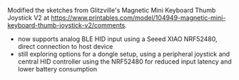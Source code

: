 Modified the sketches from Glitzville's Magnetic Mini Keyboard Thumb Joystick V2 at https://www.printables.com/model/104949-magnetic-mini-keyboard-thumb-joystick-v2/comments.
- now supports analog BLE HID input using a Seeed XIAO NRF52480, direct connection to host device
- still exploring options for a dongle setup, using a peripheral joystick and central HID controller using the NRF52480 for reduced input latency and lower battery consumption
